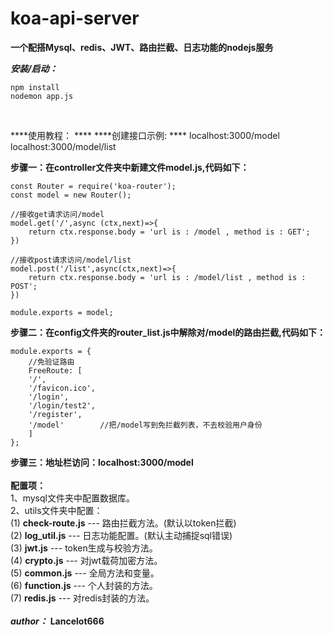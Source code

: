 # koa-api-server
**一个配搭Mysql、redis、JWT、路由拦截、日志功能的nodejs服务**  

***安装/启动：***

```
npm install  
nodemon app.js
```
<br/>  

****使用教程：  ****
****创建接口示例:  ****
localhost:3000/model  
localhost:3000/model/list  

****步骤一：在controller文件夹中新建文件model.js,代码如下：****
```
const Router = require('koa-router');  
const model = new Router();

//接收get请求访问/model
model.get('/',async (ctx,next)=>{  
	return ctx.response.body = 'url is : /model , method is : GET';  
})

//接收post请求访问/model/list  
model.post('/list',async(ctx,next)=>{
	return ctx.response.body = 'url is : /model/list , method is : POST';  
})  

module.exports = model;  
```

  
  

   
****步骤二：在config文件夹的router_list.js中解除对/model的路由拦截,代码如下：****
```
module.exports = {
	//免验证路由
	FreeRoute: [
	'/',
	'/favicon.ico',
	'/login',
	'/login/test2',
	'/register',
	'/model'		//把/model写到免拦截列表，不去校验用户身份
	]
};
```


****步骤三：地址栏访问：localhost:3000/model****  
<br/>
****配置项：****  
1、mysql文件夹中配置数据库。  
2、utils文件夹中配置：  
 (1) ****check-route.js**** --- 路由拦截方法。(默认以token拦截)  
 (2) ****log_util.js**** --- 日志功能配置。(默认主动捕捉sql错误)  
 (3) ****jwt.js**** --- token生成与校验方法。  
 (4) ****crypto.js**** --- 对jwt载荷加密方法。  
 (5) ****common.js**** --- 全局方法和变量。  
 (6) ****function.js**** --- 个人封装的方法。  
 (7) ****redis.js**** --- 对redis封装的方法。  
<br/>
***author：***
****Lancelot666****
<br/>
